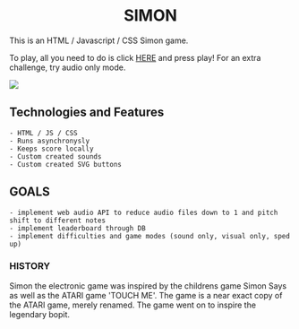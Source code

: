 # <center>**SIMON**</center>

This is an HTML / Javascript / CSS Simon game.

To play, all you need to do is click [HERE](https://stulldude.github.io/Simon/) and press play!
For an extra challenge, try audio only mode.

<img lat="WOAH" src="https://i.imgur.com/D6kZ8SC.png">

## Technologies and Features
    - HTML / JS / CSS
    - Runs asynchronysly
    - Keeps score locally
    - Custom created sounds
    - Custom created SVG buttons

## GOALS
    - implement web audio API to reduce audio files down to 1 and pitch shift to different notes
    - implement leaderboard through DB
    - implement difficulties and game modes (sound only, visual only, sped up)

### HISTORY

Simon the electronic game was inspired by the childrens game Simon Says as well as the ATARI game 'TOUCH ME'. The game is a near exact copy of the ATARI game, merely renamed. The game went on to inspire the legendary bopit.